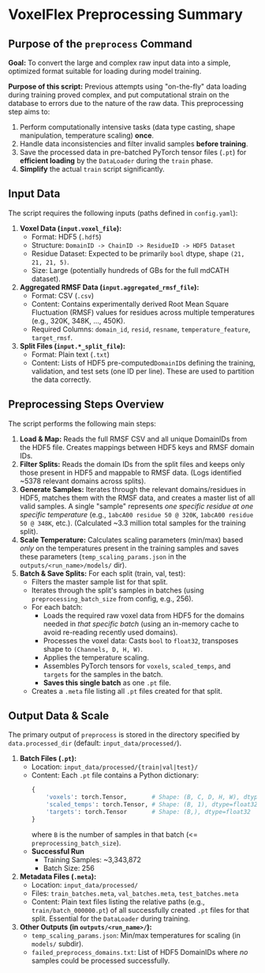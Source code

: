 # VoxelFlex Preprocessing Summary

## Purpose of the `preprocess` Command

**Goal:** To convert the large and complex raw input data into a simple, optimized format suitable for loading during model training.

**Purpose of this script:** Previous attempts using "on-the-fly" data loading during training proved complex, and put computational strain on the database to errors due to the nature of the raw data. This preprocessing step aims to:
1.  Perform computationally intensive tasks (data type casting, shape manipulation, temperature scaling) **once**.
2.  Handle data inconsistencies and filter invalid samples **before training**.
3.  Save the processed data in pre-batched PyTorch tensor files (`.pt`) for **efficient loading** by the `DataLoader` during the `train` phase.
4.  **Simplify** the actual `train` script significantly.

## Input Data

The script requires the following inputs (paths defined in `config.yaml`):

1.  **Voxel Data (`input.voxel_file`):**
    *   Format: HDF5 (`.hdf5`)
    *   Structure: `DomainID -> ChainID -> ResidueID -> HDF5 Dataset`
    *   Residue Dataset: Expected to be primarily `bool` dtype, shape `(21, 21, 21, 5)`.
    *   Size: Large (potentially hundreds of GBs for the full mdCATH dataset).
2.  **Aggregated RMSF Data (`input.aggregated_rmsf_file`):**
    *   Format: CSV (`.csv`)
    *   Content: Contains experimentally derived Root Mean Square Fluctuation (RMSF) values for residues across multiple temperatures (e.g., 320K, 348K, ..., 450K).
    *   Required Columns: `domain_id`, `resid`, `resname`, `temperature_feature`, `target_rmsf`.
3.  **Split Files (`input.*_split_file`):**
    *   Format: Plain text (`.txt`)
    *   Content: Lists of HDF5 pre-computed`DomainID`s defining the training, validation, and test sets (one ID per line). These are used to partition the data correctly.

## Preprocessing Steps Overview

The script performs the following main steps:

1.  **Load & Map:** Reads the full RMSF CSV and all unique DomainIDs from the HDF5 file. Creates mappings between HDF5 keys and RMSF domain IDs.
2.  **Filter Splits:** Reads the domain IDs from the split files and keeps only those present in HDF5 and mappable to RMSF data. (Logs identified ~5378 relevant domains across splits).
3.  **Generate Samples:** Iterates through the relevant domains/residues in HDF5, matches them with the RMSF data, and creates a master list of all valid samples. A single "sample" represents *one specific residue at one specific temperature* (e.g., `1abcA00 residue 50 @ 320K`, `1abcA00 residue 50 @ 348K`, etc.). (Calculated ~3.3 million total samples for the training split).
4.  **Scale Temperature:** Calculates scaling parameters (min/max) based *only* on the temperatures present in the training samples and saves these parameters (`temp_scaling_params.json` in the `outputs/<run_name>/models/` dir).
5.  **Batch & Save Splits:** For each split (train, val, test):
    *   Filters the master sample list for that split.
    *   Iterates through the split's samples in batches (using `preprocessing_batch_size` from config, e.g., 256).
    *   For each batch:
        *   Loads the required raw voxel data from HDF5 for the domains needed in *that specific batch* (using an in-memory cache to avoid re-reading recently used domains).
        *   Processes the voxel data: Casts `bool` to `float32`, transposes shape to `(Channels, D, H, W)`.
        *   Applies the temperature scaling.
        *   Assembles PyTorch tensors for `voxels`, `scaled_temps`, and `targets` for the samples in the batch.
        *   **Saves this single batch** as one `.pt` file.
    *   Creates a `.meta` file listing all `.pt` files created for that split.

## Output Data & Scale

The primary output of `preprocess` is stored in the directory specified by `data.processed_dir` (default: `input_data/processed/`).

1.  **Batch Files (`.pt`):**
    *   Location: `input_data/processed/{train|val|test}/`
    *   Content: Each `.pt` file contains a Python dictionary:
        ```python
        {
            'voxels': torch.Tensor,       # Shape: (B, C, D, H, W), dtype=float32
            'scaled_temps': torch.Tensor, # Shape: (B, 1), dtype=float32
            'targets': torch.Tensor       # Shape: (B,), dtype=float32
        }
        ```
        where `B` is the number of samples in that batch (<= `preprocessing_batch_size`).
    *   **Successful Run**
        *   Training Samples: ~3,343,872
        *   Batch Size: 256
2.  **Metadata Files (`.meta`):**
    *   Location: `input_data/processed/`
    *   Files: `train_batches.meta`, `val_batches.meta`, `test_batches.meta`
    *   Content: Plain text files listing the relative paths (e.g., `train/batch_000000.pt`) of all successfully created `.pt` files for that split. Essential for the `DataLoader` during training.
3.  **Other Outputs (in `outputs/<run_name>/`):**
    *   `temp_scaling_params.json`: Min/max temperatures for scaling (in `models/` subdir).
    *   `failed_preprocess_domains.txt`: List of HDF5 DomainIDs where *no* samples could be processed successfully.

